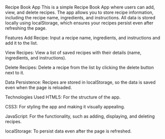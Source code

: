 Recipe Book App
This is a simple Recipe Book App where users can add, view, and delete recipes. The app allows you to store recipe information, including the recipe name, ingredients, and instructions. All data is stored locally using localStorage, which ensures your recipes persist even after refreshing the page.

Features
Add Recipe: Input a recipe name, ingredients, and instructions and add it to the list.

View Recipes: View a list of saved recipes with their details (name, ingredients, and instructions).

Delete Recipes: Delete a recipe from the list by clicking the delete button next to it.

Data Persistence: Recipes are stored in localStorage, so the data is saved even when the page is reloaded.

Technologies Used
HTML5: For the structure of the app.

CSS3: For styling the app and making it visually appealing.

JavaScript: For the functionality, such as adding, displaying, and deleting recipes.

localStorage: To persist data even after the page is refreshed.
